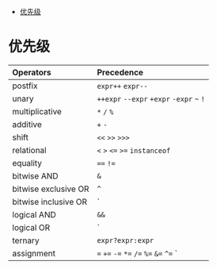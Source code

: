 <!-- TOC -->

- [优先级](#优先级)

<!-- /TOC -->

# 优先级

Operators|Precedence
:---|:---
postfix|`expr++` `expr--`
unary|`++expr` `--expr` `+expr` `-expr` `~` `!`
multiplicative|`*` `/` `%`
additive|`+` `-`
shift|`<<` `>>` `>>>`
relational|`<` `>` `<=` `>=` `instanceof`
equality|`==` `!=`
bitwise AND|`&`
bitwise exclusive OR|`^`
bitwise inclusive OR|`|`
logical AND|`&&`
logical OR|`||`
ternary|`expr?expr:expr` 
assignment|`=` `+=` `-=` `*=` `/=` `%=` `&=` `^=` `|=` `<<=` `>>=` `>>>=`